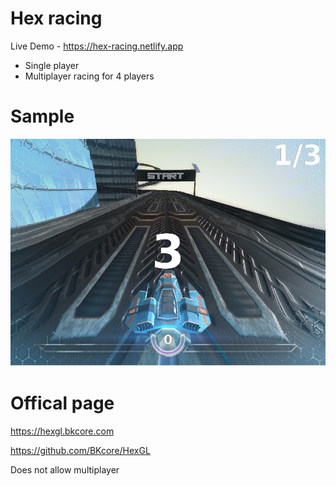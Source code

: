 # Hex racing

Live Demo - https://hex-racing.netlify.app

- Single player
- Multiplayer racing for 4 players

# Sample

![alt text](https://github.com/Amankumar321/hex-racing/blob/main/hex.jpg?raw=true)

# Offical page

https://hexgl.bkcore.com

https://github.com/BKcore/HexGL

Does not allow multiplayer
